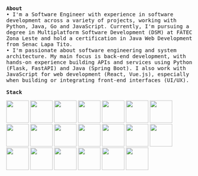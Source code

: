 <p>
  <samp>
    <strong>About</strong><br>
    • I'm a Software Engineer with experience in software development across a variety of projects, working with Python, Java, Go and JavaScript. Currently, I'm pursuing a degree in Multiplatform Software Development (DSM) at FATEC Zona Leste and hold a certification in Java Web Development from Senac Lapa Tito.<br>
    • I'm passionate about software engineering and system architecture. My main focus is back-end development, with hands-on experience building APIs and services using Python (Flask, FastAPI) and Java (Spring Boot). I also work with JavaScript for web development (React, Vue.js), especially when building or integrating front-end interfaces (UI/UX).<br>
    <br>
    <strong>Stack</strong><br>
    <div>
            <img width="60px" src="https://cdn.jsdelivr.net/gh/devicons/devicon@latest/icons/python/python-original.svg" />
            <img width="60px" src="https://cdn.jsdelivr.net/gh/devicons/devicon@latest/icons/java/java-original.svg" />
            <img width="60px" src="https://cdn.jsdelivr.net/gh/devicons/devicon@latest/icons/go/go-original.svg" />
            <img width="60px" src="https://cdn.jsdelivr.net/gh/devicons/devicon@latest/icons/javascript/javascript-original.svg" />
            <img width="60px" src="https://cdn.jsdelivr.net/gh/devicons/devicon@latest/icons/flask/flask-original.svg" />
            <img width="60px" src="https://cdn.jsdelivr.net/gh/devicons/devicon@latest/icons/fastapi/fastapi-original.svg" />
            <img width="60px" src="https://cdn.jsdelivr.net/gh/devicons/devicon@latest/icons/spring/spring-original.svg" />
            <img width="60px" src="https://cdn.jsdelivr.net/gh/devicons/devicon@latest/icons/rabbitmq/rabbitmq-original.svg" />
            <img width="60px" src="https://cdn.jsdelivr.net/gh/devicons/devicon@latest/icons/jquery/jquery-original.svg" />
            <img width="60px" src="https://cdn.jsdelivr.net/gh/devicons/devicon@latest/icons/react/react-original.svg" />
            <img width="60px" src="https://cdn.jsdelivr.net/gh/devicons/devicon@latest/icons/vuejs/vuejs-original.svg" />
            <img width="60px" src="https://cdn.jsdelivr.net/gh/devicons/devicon@latest/icons/tailwindcss/tailwindcss-original.svg" />
            <img width="60px" src="https://cdn.jsdelivr.net/gh/devicons/devicon@latest/icons/amazonwebservices/amazonwebservices-original-wordmark.svg" />
            <img width="60px" src="https://cdn.jsdelivr.net/gh/devicons/devicon@latest/icons/docker/docker-original.svg" />
            <img width="60px" src="https://cdn.jsdelivr.net/gh/devicons/devicon@latest/icons/circleci/circleci-plain.svg" />
            <img width="60px" src="https://cdn.jsdelivr.net/gh/devicons/devicon@latest/icons/redis/redis-original.svg" />
            <img width="60px" src="https://cdn.jsdelivr.net/gh/devicons/devicon@latest/icons/mysql/mysql-original.svg" />
            <img width="60px" src="https://cdn.jsdelivr.net/gh/devicons/devicon@latest/icons/mongodb/mongodb-original.svg" />
            <img width="60px" src="https://cdn.jsdelivr.net/gh/devicons/devicon@latest/icons/git/git-original.svg" />
            <img width="60px" src="https://cdn.jsdelivr.net/gh/devicons/devicon@latest/icons/linux/linux-original.svg" />
    </div>
    <br>
  </samp>
</p>


